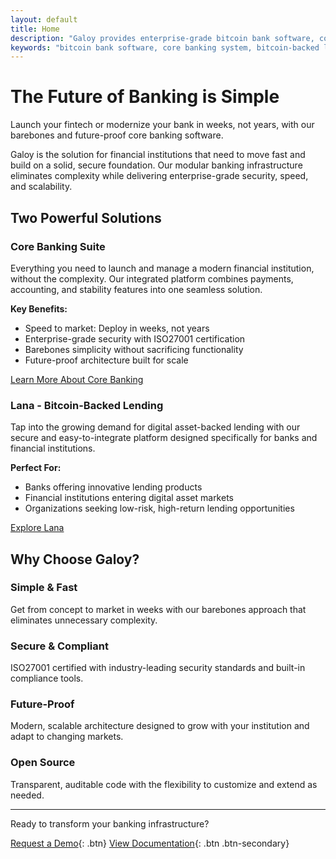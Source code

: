 ```yaml
---
layout: default
title: Home
description: "Galoy provides enterprise-grade bitcoin bank software, core banking systems, and bitcoin-backed lending platforms. Launch your fintech or modernize your bank with our open source banking infrastructure, bitcoin loan platform, and digital asset lending solutions."
keywords: "bitcoin bank software, core banking system, bitcoin-backed lending, bitcoin loan platform, fintech software, digital asset lending, bitcoin infrastructure, banking as a service, open source banking, bitcoin loans, crypto lending platform, galoy bitcoin, blockchain banking software, btc borrowing, btc lend, collateralized digital asset lending, crypto backed fiat loan, bitcoin backed lending, galoy, bitcoin bank, galoy bitcoin, baas platform providers, banking as a service provider, banking open source software, bitcoin backed loans, bitcoin based loans, bitcoin infrastructure, bitcoin lending sites, bitcoin loan, bitcoin loan platform, bitcoin loan site, bitcoin loans, bitcoin-backed loans, blockchain loan platform"
---
```


# The Future of Banking is Simple

Launch your fintech or modernize your bank in weeks, not years, with our barebones and future-proof core banking software.

Galoy is the solution for financial institutions that need to move fast and build on a solid, secure foundation. Our modular banking infrastructure eliminates complexity while delivering enterprise-grade security, speed, and scalability.

## Two Powerful Solutions

### Core Banking Suite
Everything you need to launch and manage a modern financial institution, without the complexity. Our integrated platform combines payments, accounting, and stability features into one seamless solution.

**Key Benefits:**
- Speed to market: Deploy in weeks, not years
- Enterprise-grade security with ISO27001 certification
- Barebones simplicity without sacrificing functionality
- Future-proof architecture built for scale

[Learn More About Core Banking](https://dylanwilson21.github.io/markdownsite/core-banking.html)

### Lana - Bitcoin-Backed Lending
Tap into the growing demand for digital asset-backed lending with our secure and easy-to-integrate platform designed specifically for banks and financial institutions.

**Perfect For:**
- Banks offering innovative lending products
- Financial institutions entering digital asset markets
- Organizations seeking low-risk, high-return lending opportunities

[Explore Lana](https://dylanwilson21.github.io/markdownsite/lana.html)

## Why Choose Galoy?

### Simple & Fast
Get from concept to market in weeks with our barebones approach that eliminates unnecessary complexity.

### Secure & Compliant
ISO27001 certified with industry-leading security standards and built-in compliance tools.

### Future-Proof
Modern, scalable architecture designed to grow with your institution and adapt to changing markets.

### Open Source
Transparent, auditable code with the flexibility to customize and extend as needed.

---

Ready to transform your banking infrastructure?

[Request a Demo](mailto:biz@galoy.io?subject=Demo%20Request){: .btn}
[View Documentation](https://dev.galoy.io/){: .btn .btn-secondary}
